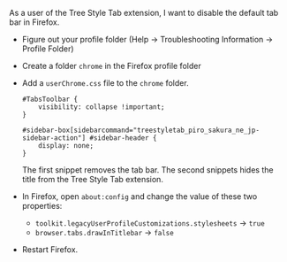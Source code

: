 As a user of the Tree Style Tab extension, I want to disable the default tab bar in Firefox.

- Figure out your profile folder (Help -> Troubleshooting Information -> Profile Folder)
- Create a folder `chrome` in the Firefox profile folder
- Add a `userChrome.css` file to the `chrome` folder.

    ```
    #TabsToolbar {
        visibility: collapse !important;
    }

    #sidebar-box[sidebarcommand="treestyletab_piro_sakura_ne_jp-sidebar-action"] #sidebar-header {
        display: none;
    }
    ```

    The first snippet removes the tab bar. The second snippets hides the title from the Tree Style Tab extension.

- In Firefox, open `about:config` and change the value of these two properties: 

  - `toolkit.legacyUserProfileCustomizations.stylesheets` -> `true`
  - `browser.tabs.drawInTitlebar` -> `false`

- Restart Firefox.
